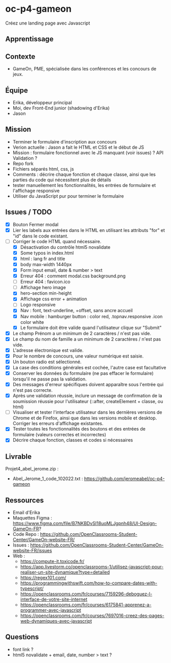 # oc-p4-gameon
Créez une landing page avec Javascript

## Apprentissage

## Contexte
- GameOn, PME, spécialisée dans les conférences et les concours de jeux.

## Équipe
- Erika, développeur principal
- Moi, dev Front-End junior (shadowing d'Erika)
- Jason

## Mission
- Terminer le formulaire d'inscription aux concours 
- Verion actuelle : Jason a fait le HTML et CSS et le début de JS
- Mission : formulaire fonctionnel avec le JS manquant (voir issues) ? API Validation ?
- Repo fork
- Fichiers séparés html, css, js
- Comments : décrire chaque fonction et chaque classe, ainsi que les parties du code qui nécessitent plus de détails
- tester manuellement les fonctionnalités, les entrées de formulaire et l'affichage responsive
- Utiliser du JavaScript pur pour terminer le formulaire 

## Issues / TODO
- [x] Bouton Fermer modal
- [x] Lier les labels aux entrées dans le HTML en utilisant les attributs "for" et "id" dans le code existant. 
- [ ] Corriger le code HTML quand nécessaire.
    - [x] Désactivation du contrôle html5 novalidate
    - [x] Some typos in index.html
    - [x] html : lang fr and title
    - [x] body max-width 1440px
    - [x] Form input email, date & number > text
    - [x] Erreur 404 : comment modal.css background.png
    - [ ] Erreur 404 : favicon.ico
    - [ ] Affichage hero image
    - [x] hero-section min-height
    - [x] Affichage css error + animation 
    - [ ] Logo responsive
    - [x] Nav : font, text-underline, +offset, sans ancre accueil
    - [x] Nav mobile : hamburger button : color red,  .topnav.responsive .icon color white
    - [x] Le formulaire doit être valide quand l'utilisateur clique sur "Submit"
- [x] Le champ Prénom a un minimum de 2 caractères / n'est pas vide.
- [x] Le champ du nom de famille a un minimum de 2 caractères / n'est pas vide.
- [x] L'adresse électronique est valide.
- [x] Pour le nombre de concours, une valeur numérique est saisie.
- [x] Un bouton radio est sélectionné.
- [x] La case des conditions générales est cochée, l'autre case est facultative
- [x] Conserver les données du formulaire (ne pas effacer le formulaire) lorsqu'il ne passe pas la validation.
- [x] Des messages d'erreur spécifiques doivent apparaître sous l'entrée qui n'est pas correcte.
- [x] Après une validation réussie, inclure un message de confirmation de la soumission réussie pour l'utilisateur (::after, createElement + classe, ou html)
- [ ] Visualiser et tester l'interface utilisateur dans les dernières versions de Chrome et de Firefox, ainsi que dans les versions mobile et desktop. Corriger les erreurs d'affichage existantes.
- [x] Tester toutes les fonctionnalités des boutons et des entrées de formulaire (valeurs correctes et incorrectes)
- [x] Décrire chaque fonction, classes et codes si nécessaires

## Livrable
Projet4_abel_jerome.zip :
- Abel_Jerome_1_code_102022.txt : https://github.com/jeromeabel/oc-p4-gameon

## Ressources
- Email d'Erika
- Maquettes Figma : https://www.figma.com/file/B7NKBDvSI18uoMLJgpnh48/UI-Design-GameOn-FR?
- Code Repo : https://github.com/OpenClassrooms-Student-Center/GameOn-website-FR/
- Issues : https://github.com/OpenClassrooms-Student-Center/GameOn-website-FR/issues
- Web :
    - https://compute-it.toxicode.fr/
    - https://app.livestorm.co/openclassrooms-1/utilisez-javascript-pour-realiser-un-site-dynamique?type=detailed
    - https://regex101.com/
    - https://programmingwithswift.com/how-to-compare-dates-with-typescript/
    - https://openclassrooms.com/fr/courses/7159296-deboguez-l-interface-de-votre-site-internet
    - https://openclassrooms.com/fr/courses/6175841-apprenez-a-programmer-avec-javascript
    - https://openclassrooms.com/fr/courses/7697016-creez-des-pages-web-dynamiques-avec-javascript

## Questions
 - font link ?
 - html5 novalidate + email, date, number > text ?